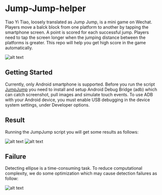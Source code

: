 # Jump-Jump-helper

Tiao Yi Tiao, loosely translated as Jump Jump, is a mini game on Wechat. Players move a balck block from one platform to another by tapping the smartphone screen. A point is scored for each successful jump. Players need to tap the screen longer when the jumping distance between the platforms is greater. This repo will help you get high score in the game automatically.

![alt text](https://github.com/zhangchicheng/Jump-Jump-helper/blob/master/images/game.png)

## Getting Started

Currently, only Android smartphone is supported. Before you run the script [JumpJump](https://github.com/zhangchicheng/Jump-Jump-helper/blob/master/src/JumpJump.m) you need to install and setup Android Debug Bridge (adb) which can catch screenshot, pull images and simulate touch events. To use ADB with your Android device, you must enable USB debugging in the device system settings, under Developer options.

## Result

Running the JumpJump script you will get some results as follows:

![alt text](https://github.com/zhangchicheng/Jump-Jump-helper/blob/master/images/ellipse.png)
![alt text](https://github.com/zhangchicheng/Jump-Jump-helper/blob/master/images/rectangle.png)

## Failure

Detecting ellipse is a time-consuming task. To reduce computational complexity, we do some optimization which may cause detection failures as follow:

![alt text](https://github.com/zhangchicheng/Jump-Jump-helper/blob/master/images/bad.png)

